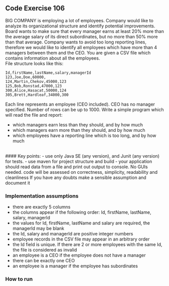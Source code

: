 ## Code Exercise 106

BIG COMPANY is employing a lot of employees. Company would like to analyze its organizational structure and identify potential improvements. Board wants to make sure that every manager earns at least 20% more than the average salary of its direct subordinates, but no more than 50% more than that average. Company wants to avoid too long reporting lines, therefore we would like to identify all employees which have more than 4 managers between them and the CEO.
You are given a CSV file which contains information about all the employees. </br>
File structure looks like this:
```
Id,firstName,lastName,salary,managerId
123,Joe,Doe,60000,
124,Martin,Chekov,45000,123
125,Bob,Ronstad,47000,123
300,Alice,Hasacat,50000,124
305,Brett,Hardleaf,34000,300
```
Each line represents an employee (CEO included). CEO has no manager specified. Number of rows can be up to 1000.
Write a simple program which will read the file and report:
- which managers earn less than they should, and by how much
- which managers earn more than they should, and by how much
- which employees have a reporting line which is too long, and by how much
</br>
#### Key points:
- use only Java SE (any version), and Junit (any version) for tests.
- use maven for project structure and build
- your application should read data from a file and print out output to console. No GUIs needed.
  code will be assessed on correctness, simplicity, readability and cleanliness
  If you have any doubts make a sensible assumption and document it

### Implementation assumptions
- there are exactly 5 columns
- the columns appear if the following order: Id, firstName, lastName, salary, managerId
- the values for Id, firstName, lastName and salary are required, the managerId may be blank
- the Id, salary and managerId are positive integer numbers
- employee records in the CSV file may appear in an arbitrary order
- the Id field is unique. If there are 2 or more employees with the same Id, the file is considered as invalid
- an employee is a CEO if the employee does not have a manager
- there can be exactly one CEO
- an employee is a manager if the employee has subordinates


### How to run